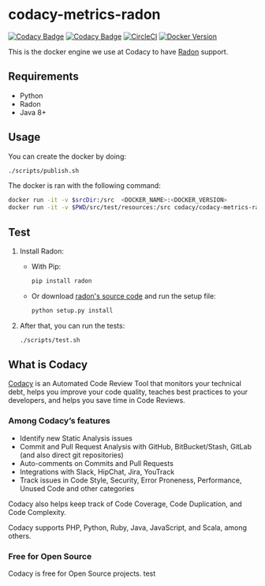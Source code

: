 # codacy-metrics-radon

[![Codacy Badge](https://api.codacy.com/project/badge/Grade/7d43dedda0df444c99c7b0421f1099f4)](https://www.codacy.com/gh/codacy/codacy-metrics-radon?utm_source=github.com&amp;utm_medium=referral&amp;utm_content=codacy/codacy-metrics-radon&amp;utm_campaign=Badge_Grade)
[![Codacy Badge](https://api.codacy.com/project/badge/Coverage/7d43dedda0df444c99c7b0421f1099f4)](https://www.codacy.com/gh/codacy/codacy-metrics-radon?utm_source=github.com&utm_medium=referral&utm_content=codacy/codacy-metrics-radon&utm_campaign=Badge_Coverage)
[![CircleCI](https://circleci.com/gh/codacy/codacy-metrics-radon.svg?style=svg)](https://circleci.com/gh/codacy/codacy-metrics-radon)
[![Docker Version](https://images.microbadger.com/badges/version/codacy/codacy-metrics-radon.svg)](https://microbadger.com/images/codacy/codacy-metrics-radon "Get your own version badge on microbadger.com")

This is the docker engine we use at Codacy to have [Radon](https://github.com/rubik/radon) support.

## Requirements

* Python
* Radon
* Java 8+

## Usage

You can create the docker by doing:

```bash
./scripts/publish.sh
```

The docker is ran with the following command:

```bash
docker run -it -v $srcDir:/src  <DOCKER_NAME>:<DOCKER_VERSION>
docker run -it -v $PWD/src/test/resources:/src codacy/codacy-metrics-radon:latest
```

## Test

1) Install Radon:

    * With Pip:
    
        ```bash
        pip install radon
        ```

    * Or download [radon's source code](https://github.com/rubik/radon) and run the setup file:
    
        ```bash
        python setup.py install
        ```

2) After that, you can run the tests:

    ```bash
    ./scripts/test.sh
    ```

## What is Codacy

[Codacy](https://www.codacy.com/) is an Automated Code Review Tool that monitors your technical debt, helps you improve your code quality, teaches best practices to your developers, and helps you save time in Code Reviews.

### Among Codacy’s features

- Identify new Static Analysis issues
- Commit and Pull Request Analysis with GitHub, BitBucket/Stash, GitLab (and also direct git repositories)
- Auto-comments on Commits and Pull Requests
- Integrations with Slack, HipChat, Jira, YouTrack
- Track issues in Code Style, Security, Error Proneness, Performance, Unused Code and other categories

Codacy also helps keep track of Code Coverage, Code Duplication, and Code Complexity.

Codacy supports PHP, Python, Ruby, Java, JavaScript, and Scala, among others.

### Free for Open Source

Codacy is free for Open Source projects.
test
